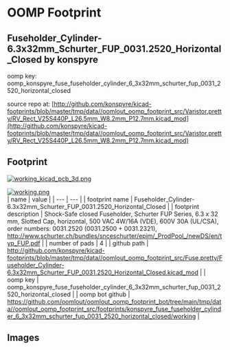 # OOMP Footprint  
## Fuseholder_Cylinder-6.3x32mm_Schurter_FUP_0031.2520_Horizontal_Closed  by konspyre  
  
oomp key: oomp_konspyre_fuse_fuseholder_cylinder_6_3x32mm_schurter_fup_0031_2520_horizontal_closed  
  
source repo at: [http://github.com/konspyre/kicad-footprints/blob/master/tmp/data//oomlout_oomp_footprint_src/Varistor.pretty/RV_Rect_V25S440P_L26.5mm_W8.2mm_P12.7mm.kicad_mod](http://github.com/konspyre/kicad-footprints/blob/master/tmp/data//oomlout_oomp_footprint_src/Varistor.pretty/RV_Rect_V25S440P_L26.5mm_W8.2mm_P12.7mm.kicad_mod)  
## Footprint  
  
[![working_kicad_pcb_3d.png](working_kicad_pcb_3d_600.png)](working_kicad_pcb_3d.png)  
  
[![working.png](working_600.png)](working.png)  
| name | value | 
| --- | --- | 
| footprint name | Fuseholder_Cylinder-6.3x32mm_Schurter_FUP_0031.2520_Horizontal_Closed | 
| footprint description | Shock-Safe closed Fuseholder, Schurter FUP Series, 6.3 x 32 mm, Slotted Cap, horizontal, 500 VAC 4W/16A (VDE), 600V 30A (UL/CSA), order numbers: 0031.2520 (0031.2500 + 0031.2321), http://www.schurter.ch/bundles/snceschurter/epim/_ProdPool_/newDS/en/typ_FUP.pdf | 
| number of pads | 4 | 
| github path | http://github.com/konspyre/kicad-footprints/blob/master/tmp/data//oomlout_oomp_footprint_src/Fuse.pretty/Fuseholder_Cylinder-6.3x32mm_Schurter_FUP_0031.2520_Horizontal_Closed.kicad_mod | 
| oomp key | oomp_konspyre_fuse_fuseholder_cylinder_6_3x32mm_schurter_fup_0031_2520_horizontal_closed | 
| oomp bot github | https://github.com/oomlout/oomlout_oomp_footprint_bot/tree/main/tmp/data//oomlout_oomp_footprint_src/footprints/konspyre_fuse_fuseholder_cylinder_6_3x32mm_schurter_fup_0031_2520_horizontal_closed/working | 
## Images  
